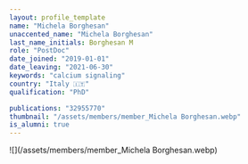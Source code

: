 ```yaml
---
layout: profile_template
name: "Michela Borghesan"
unaccented_name: "Michela Borghesan"
last_name_initials: Borghesan M
role: "PostDoc"
date_joined: "2019-01-01"
date_leaving: "2021-06-30"
keywords: "calcium signaling"
country: "Italy 🇮🇹"
qualification: "PhD"

publications: "32955770"
thumbnail: "/assets/members/member_Michela Borghesan.webp"
is_alumni: true
---
```


 ![](/assets/members/member_Michela Borghesan.webp)

 
